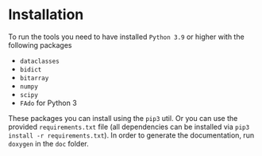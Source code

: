 # Installation

To run the tools you need to have installed `Python 3.9` or higher with the following packages
- `dataclasses`
- `bidict`
- `bitarray`
- `numpy`
- `scipy`
- `FAdo` for Python 3

These packages you can install using the `pip3` util. Or you can use the
provided `requirements.txt` file (all dependencies can be installed via `pip3
install -r requirements.txt`). In order to generate the documentation, run
`doxygen` in the `doc` folder.
